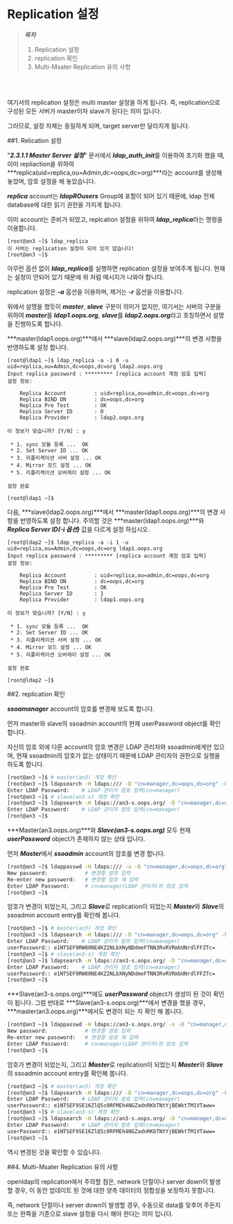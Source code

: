 # Replication 설정

> ***목차***
> 1. Replication 설정
> 2. replication 확인
> 3. Multi-Msater Replication 유의 사항

<br><br>

여기서의 replication 설정은 multi master 설정을 하게 됩니다. 즉, replication으로 구성된 모든 서버가 master이자 slave가 된다는 의미 입니다.

그러므로, 설정 자체는 동일하게 되며, target server만 달라지게 됩니다.

##1. Relication 설정

"***2.3.1.1 Master Server 설정***" 문서에서 ***ldap_auth_init***를 이용하여 초기화 했을 때, 이미 repliaction을 위하여 ***replica(uid=replica,ou=Admin,dc=oops,dc=org)***라는 account를 생성해 놓았며, 암호 설정을 해 놓았습니다.

***replica*** account는 ***ldapROusers*** Group에 포함이 되어 있기 때문에, ldap 전체 database에 대한 읽기 권한을 가지게 됩니다.

이미 account는 준비가 되었고, replcation 설정을 위하여 ***ldap_replica***라는 명령을 이용합니다.

```shell
[root@an3 ~]$ ldap_replica
이 서버는 replication 설정이 되어 있지 않습니다!
[root@an3 ~]$
```

아무런 옵션 없이 ***ldap_replica***를 실행하면 replication 설정을 보여주게 됩니다. 현재는 설정이 안되어 있기 때문에 위 처럼 메시지가 나와야 합니다.

replication 설정은 ***-a*** 옵션을 이용하며, 제거는 ***-r*** 옵션을 이용합니다.

위에서 설명을 했듯이 ***master***, ***slave*** 구분이 의미가 없지만, 여기서는 서버의 구분을 위하여 ***master***를 ***ldap1.oops.org***, ***slave***를 ***ldap2.oops.org***라고 호칭하면서 설명을 진행하도록 합니다.

***master(ldap1.oops.org)***에서 ***slave(ldap2.oops.org)***의 변경 사항을 반영하도록 설정 합니다.

```shell
[root@ldap1 ~]$ ldap_replica -a -i 0 -u uid=replica,ou=Admin,dc=oops,dc=org ldap2.oops.org
Input replica password : ********* [replica account 계정 암호 입력]
설정 정보:

    Replica Account         : uid=replica,ou=admin,dc=oops,dc=org
    Replica BIND DN         : dc=oops,dc=org
    Replica Pre Test        : OK
    Replica Server ID       : 0
    Replica Provider        : ldap2.oops.org

이 정보가 맞습니까? [Y/N] : y

 * 1. sync 모듈 등록 ...  OK
 * 2. Set Server ID ... OK
 * 3. 리플리케이션 서버 설정 ... OK
 * 4. Mirror 모드 설정 ... OK
 * 5. 리플리케이션 오버레이 설정 ... OK

설정 완료

[root@ldap1 ~]$
```

다음, ***slave(ldap2.oops.org)***에서 ***master(ldap1.oops.org)***의 변경 사항을 반영하도록 설정 합니다. 주의할 것은 ***master(ldap1.oops.org)***와 ***Replica Server ID(-i 옵션)*** 값을 다르게 설정 하십시오.

```shell
[root@ldap2 ~]$ ldap_replica -a -i 1 -u uid=replica,ou=Admin,dc=oops,dc=org ldap1.oops.org
Input replica password : ********* [replica account 계정 암호 입력]
설정 정보:

    Replica Account         : uid=replica,ou=admin,dc=oops,dc=org
    Replica BIND DN         : dc=oops,dc=org
    Replica Pre Test        : OK
    Replica Server ID       : 1
    Replica Provider        : ldap1.oops.org

이 정보가 맞습니까? [Y/N] : y

 * 1. sync 모듈 등록 ...  OK
 * 2. Set Server ID ... OK
 * 3. 리플리케이션 서버 설정 ... OK
 * 4. Mirror 모드 설정 ... OK
 * 5. 리플리케이션 오버레이 설정 ... OK

설정 완료

[root@ldap2 ~]$
```


##2. replication 확인

***ssoamanager*** account의 암호를 변경해 보도록 합니다.

먼저 master와 slave의 ssoadmin account의 현재 userPassword object를 확인 합니다.

자신의 암호 외에 다른 account의 암호 변경은 LDAP 관리자와 ssoadmin에게만 있으며, 현재 ssoadmin의 암호가 없는 상태이기 때문에 LDAP 관리자의 권한으로 실행을 하도록 합니다.

```bash
[root@an3 ~]$ # master(an3) 계정 확인
[root@an3 ~]$ ldapsearch -H ldaps:/// -D "cn=manager,dc=oops,dc=org" -b "dc=oops,dc=org" "(uid=ssoadmin)" -W | grep userPassword
Enter LDAP Password:    # LDAP 관리자 암호 입력(cn=manager)
[root@an3 ~]$ # slave(an3-s) 계정 확인
[root@an3 ~]$ ldapsearch -H ldaps://an3-s.oops.org/ -D "cn=manager,dc=oops,dc=org" -b "dc=oops,dc=org" "(uid=ssoadmin)" -W | grep userPassword
Enter LDAP Password:    # LDAP 관리자 암호 입력(cn=manager)
[root@an3 ~]$
```

***Master(an3.oops.org)***와 ***Slave(an3-s.oops.org)*** 모두 현재 ***userPassword*** object가 존재하지 않는 상태 입니다.

먼저 ***Master***에서 ***ssoadmin*** account의 암호를 변경 합니다.

```bash
[root@an3 ~]$ ldappasswd -H ldaps:/// -x -D "cn=manager,dc=oops,dc=org" -S "uid=ssoadmin,ou=admin,dc=oops,dc=org" -W
New password:            # 변경할 암호 입력
Re-enter new password:   # 변경할 암호 재 입력
Enter LDAP Password:     # cn=manager(LDAP 관리자)의 암호 입력
[root@an3 ~]$
```

암호가 변경이 되었는지, 그리고 ***Slave***로 replication이 되었는지 ***Master***와 ***Slave***의 ssoadmin account entry를 확인해 봅니다.

```bash
[root@an3 ~]$ # master(an3) 계정 확인
[root@an3 ~]$ ldapsearch -H ldaps:/// -D "cn=manager,dc=oops,dc=org" -b "dc=oops,dc=org" "(uid=ssoadmin)" -W | grep userPassword
Enter LDAP Password:    # LDAP 관리자 암호 입력(cn=manager)
userPassword:: e1NTSEF9RW80NE4KZ2NLbXNyNDdmeFTNN3RvRVRmbUNrdlFFZTc=
[root@an3 ~]$ # slave(an3-s) 계정 확인
[root@an3 ~]$ ldapsearch -H ldaps://an3-s.oops.org/ -D "cn=manager,dc=oops,dc=org" -b "dc=oops,dc=org" "(uid=ssoadmin)" -W | grep userPassword
Enter LDAP Password:    # LDAP 관리자 암호 입력(cn=manager)
userPassword:: e1NTSEF9RW80NE4KZ2NLbXNyNDdmeFTNN3RvRVRmbUNrdlFFZTc=
[root@an3 ~]$
```

***Slave(an3-s.oops.org)***에도 ***userPassword*** object가 생성이 된 것이 확인이 됩니다. 그럼 반대로 ***Slave(an3-s.oops.org)***에서 변경을 했을 경우, ***master(an3.oops.org)***에서도 변경이 되는 지 확인 해 봅니다.

```bash
[root@an3 ~]$ ldappasswd -H ldaps://an3-s.oops.org/ -x -D "cn=manager,dc=oops,dc=org" -S "uid=ssoadmin,ou=admin,dc=oops,dc=org" -W
New password:            # 변경할 암호 입력
Re-enter new password:   # 변경할 암호 재 입력
Enter LDAP Password:     # cn=manager(LDAP 관리자)의 암호 입력
[root@an3 ~]$
```

암호가 변경이 되었는지, 그리고 ***Master***로 replication이 되었는지 ***Master***와 ***Slave***의 ssoadmin account entry를 확인해 봅니다.

```bash
[root@an3 ~]$ # master(an3) 계정 확인
[root@an3 ~]$ ldapsearch -H ldaps:/// -D "cn=manager,dc=oops,dc=org" -b "dc=oops,dc=org" "(uid=ssoadmin)" -W | grep userPassword
Enter LDAP Password:    # LDAP 관리자 암호 입력(cn=manager)
userPassword:: e1NTSEF9SE16ZlQ5c0RFMEh4NGZadnRKbTNtYjBEWktTM1VTaww=
[root@an3 ~]$ # slave(an3-s) 계정 확인
[root@an3 ~]$ ldapsearch -H ldaps://an3-s.oops.org/ -D "cn=manager,dc=oops,dc=org" -b "dc=oops,dc=org" "(uid=ssoadmin)" -W | grep userPassword
Enter LDAP Password:    # LDAP 관리자 암호 입력(cn=manager)
userPassword:: e1NTSEF9SE16ZlQ5c0RFMEh4NGZadnRKbTNtYjBEWktTM1VTaww=
[root@an3 ~]$
```

역시 변경된 것을 확인할 수 있습니다.

##4. Multi-Msater Replication 유의 사항

openldap의 replication에서 주의할 점은, network 단절이나 server down이 발생할 경우, 이 동안 업데이트 된 것에 대한 양측 데이터의 정합성을 보장하지 못합니다.

즉, network 단절이나 server down이 발생할 경우, 수동으로 data를 맞추어 주든지 또는 한쪽을 기준으로 slave 설정을 다시 해야 한다는 의미 입니다.